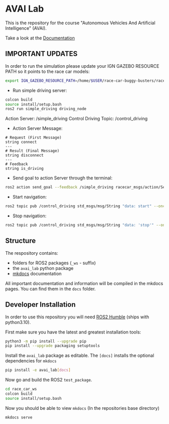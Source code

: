 # AVAI Lab

This is the repository for the course "Autonomous Vehicles And Artificial Intelligence" (AVAI).

Take a look at the [Documentation](https://rub-avai.github.io/race-car-buggy-busters/)

## IMPORTANT UPDATES

In order to run the simulation please update your IGN GAZEBO RESOURCE PATH so it points to the race car models:

```sh
export IGN_GAZEBO_RESOURCE_PATH=/home/$USER/race-car-buggy-busters/race_car_ws/install/gazebo_f110/share/gazebo_f110/model
```

- Run simple driving server:

```sh
colcon build
source install/setup.bash
ros2 run simple_driving driving_node
```
Action Server: /simple_driving
Control Driving Topic: /control_driving


- Action Server Message:

```
# Request (First Message)
string connect
---
# Result (Final Message)
string disconnect
---
# Feedback
string is_driving
```

- Send goal to action Server through the terminal:

```sh
ros2 action send_goal --feedback /simple_driving racecar_msgs/action/Server "{connect: 'start_action'}"
```

- Start navigation:

```sh
ros2 topic pub /control_driving std_msgs/msg/String "data: start" --once
```

- Stop navigation:

```sh
ros2 topic pub /control_driving std_msgs/msg/String "data: 'stop'" --once
```

## Structure

The respository contains:
- folders for ROS2 packages (`_ws` - suffix)
- the `avai_lab` python package
- [mkdocs](https://squidfunk.github.io/mkdocs-material/getting-started/) documentation

All important documentation and information will be compiled in the mkdocs pages.
You can find them in the `docs` folder.

## Developer Installation

In order to use this repository you will need [ROS2 Humble](https://docs.ros.org/en/humble/index.html) (ships with python3.10).

First make sure you have the latest and greatest installation tools:

```sh
python3 -m pip install --upgrade pip
pip install --upgrade packaging setuptools
```

Install the `avai_lab` package as editable. The `[docs]` installs the optional dependencies for `mkdocs`

```sh
pip install -e avai_lab[docs]
```

Now go and build the ROS2 `test_package`.

```sh
cd race_car_ws
colcon build
source install/setup.bash
```

Now you should be able to view `mkdocs`
(In the repositories base directory)
```sh
mkdocs serve
```
